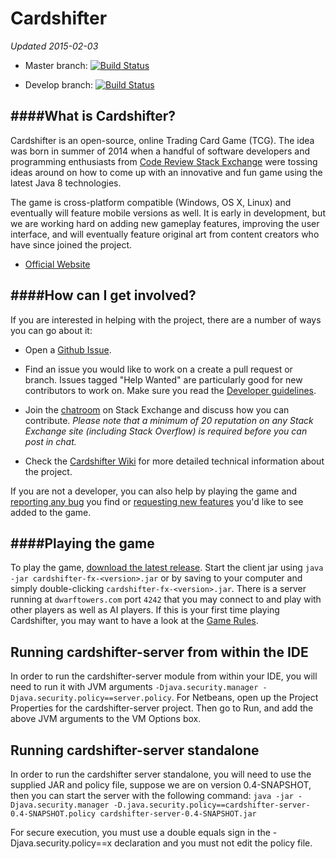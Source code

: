 Cardshifter
===========

_Updated 2015-02-03_

- Master branch: [![Build Status](https://travis-ci.org/Cardshifter/Cardshifter.svg?branch=master)](https://travis-ci.org/Cardshifter/Cardshifter?branch=master)  

- Develop branch: [![Build Status](https://travis-ci.org/Cardshifter/Cardshifter.svg?branch=develop)](https://travis-ci.org/Cardshifter/Cardshifter?branch=develop)

####What is Cardshifter?
------------------------

Cardshifter is an open-source, online Trading Card Game (TCG). The idea was born in summer of 2014 when a handful of software developers and programming enthusiasts from [Code Review Stack Exchange](http://codereview.stackexchange.com/) were tossing ideas around on how to come up with an innovative and fun game using the latest Java 8 technologies. 

The game is cross-platform compatible (Windows, OS X, Linux) and eventually will feature mobile versions as well. It is early in development, but we are working hard on adding new gameplay features, improving the user interface, and will eventually feature original art from content creators who have since joined the project. 

- [Official Website](http://www.Cardshifter.com/)

####How can I get involved?
---------------------------

If you are interested in helping with the project, there are a number of ways you can go about it:

- Open a [Github Issue](https://github.com/Cardshifter/Cardshifter/issues).
 
- Find an issue you would like to work on a create a pull request or branch. Issues tagged "Help Wanted" are particularly good for new contributors to work on. Make sure you read the [Developer guidelines](https://github.com/Cardshifter/Cardshifter/wiki/Developer-Guidelines). 

- Join the [chatroom](http://chat.stackexchange.com/rooms/16134/tcg-creation) on Stack Exchange and discuss how you can contribute. _Please note that a minimum of 20 reputation on any Stack Exchange site (including Stack Overflow) is required before you can post in chat._

- Check the [Cardshifter Wiki](https://github.com/Cardshifter/Cardshifter/wiki) for more detailed technical information about the project.

If you are not a developer, you can also help by playing the game and [reporting any bug](http://www.Cardshifter.com/report-bug.html) you find or [requesting new features](http://www.Cardshifter.com/request-feature.html) you'd like to see added to the game. 

####Playing the game
--------------------

To play the game, [download the latest release](https://github.com/Cardshifter/Cardshifter/releases). Start the client jar using `java -jar cardshifter-fx-<version>.jar` or by saving to your computer and simply double-clicking `cardshifter-fx-<version>.jar`. There is a server running at `dwarftowers.com` port `4242` that you may connect to and play with other players as well as AI players. If this is your first time playing Cardshifter, you may want to have a look at the [Game Rules](https://github.com/Cardshifter/Cardshifter/wiki/Game-Rules).







Running cardshifter-server from within the IDE
----------------------------------------------

In order to run the cardshifter-server module from within your IDE, you will need to run it with JVM arguments `-Djava.security.manager -Djava.security.policy==server.policy`. For Netbeans, open up the Project Properties for the cardshifter-server project.  Then go to Run, and add the above JVM arguments to the VM Options box.

Running cardshifter-server standalone
-------------------------------------

In order to run the cardshifter server standalone, you will need to use the supplied JAR and policy file, suppose we are on version 0.4-SNAPSHOT, then you can start the server with the following command:
`java -jar -Djava.security.manager -D.java.security.policy==cardshifter-server-0.4-SNAPSHOT.policy cardshifter-server-0.4-SNAPSHOT.jar`

For secure execution, you must use a double equals sign in the -Djava.security.policy==x declaration and you must not edit the policy file.
